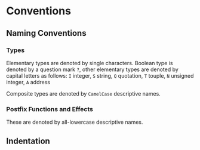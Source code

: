 # Conventions

## Naming Conventions

### Types

Elementary types are denoted by single characters. Boolean type is denoted by
a question mark `?`, other elementary types are denoted by capital letters 
as follows: `I` integer, `S` string, `Q` quotation, `T` touple, `N` unsigned 
integer, `A` address

Composite types are denoted by `CamelCase` descriptive names.

### Postfix Functions and Effects

These are denoted by all-lowercase descriptive names.

## Indentation
